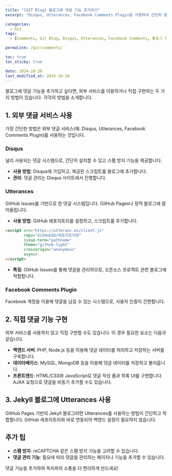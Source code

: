 ```yaml
---
title: "[GIT Blog] 블로그에 댓글 기능 추가하기"
excerpt: "Disqus, Utterances, Facebook Comments Plugin을 사용하여 간단히 블로그에 댓글 기능을 추가하는 방법을 알아보세요. 외부 댓글 서비스와 직접 구현하는 방법을 소개합니다."

categories:
  - Git
tags:
  - [Comments, Git Blog, Disqus, Utterances, Facebook Comments, 블로그 댓글]

permalink: /git/comments/

toc: true
toc_sticky: true

date: 2024-10-28
last_modified_at: 2024-10-28
---
```


블로그에 댓글 기능을 추가하고 싶다면, 외부 서비스를 이용하거나 직접 구현하는 두 가지 방법이 있습니다. 각각의 방법을 소개합니다.

## 1. 외부 댓글 서비스 사용

가장 간단한 방법은 외부 댓글 서비스(예: Disqus, Utterances, Facebook Comments Plugin)를 사용하는 것입니다.

### Disqus
널리 사용되는 댓글 시스템으로, 간단히 설치할 수 있고 스팸 방지 기능을 제공합니다.

- **사용 방법**: Disqus에 가입하고, 제공된 스크립트를 블로그에 추가합니다.
- **관리**: 댓글 관리는 Disqus 사이트에서 진행합니다.

### Utterances
GitHub Issues를 기반으로 한 댓글 시스템입니다. GitHub Pages나 정적 블로그에 잘 어울립니다.

- **사용 방법**: GitHub 레포지토리를 설정하고, 스크립트를 추가합니다.

```html
<script src="https://utteranc.es/client.js"
        repo="GitHubID/레포지토리명"
        issue-term="pathname"
        theme="github-light"
        crossorigin="anonymous"
        async>
</script>
```
- **특징**: GitHub Issues를 통해 댓글을 관리하므로, 오픈소스 프로젝트 관련 블로그에 적합합니다.

### Facebook Comments Plugin
Facebook 계정을 이용해 댓글을 남길 수 있는 시스템으로, 사용자 인증이 간편합니다.

## 2. 직접 댓글 기능 구현

외부 서비스를 사용하지 않고 직접 구현할 수도 있습니다. 이 경우 필요한 요소는 다음과 같습니다.

- **백엔드 서버**: PHP, Node.js 등을 이용해 댓글 데이터를 처리하고 저장하는 서버를 구축합니다.
- **데이터베이스**: MySQL, MongoDB 등을 이용해 댓글 데이터를 저장하고 불러옵니다.
- **프론트엔드**: HTML/CSS와 JavaScript로 댓글 작성 폼과 목록 UI를 구현합니다. AJAX 요청으로 댓글을 비동기 추가할 수도 있습니다.

## 3. Jekyll 블로그에 Utterances 사용

GitHub Pages 기반의 Jekyll 블로그라면 Utterances를 사용하는 방법이 간단하고 적합합니다. GitHub 레포지토리와 바로 연동되어 백엔드 설정이 필요하지 않습니다.

## 추가 팁

- **스팸 방지**: reCAPTCHA 같은 스팸 방지 기능을 고려할 수 있습니다.
- **댓글 관리 기능**: 필요에 따라 댓글을 관리하는 페이지나 기능을 추가할 수 있습니다.

댓글 기능을 추가하여 독자와의 소통을 더 편리하게 만드세요!
